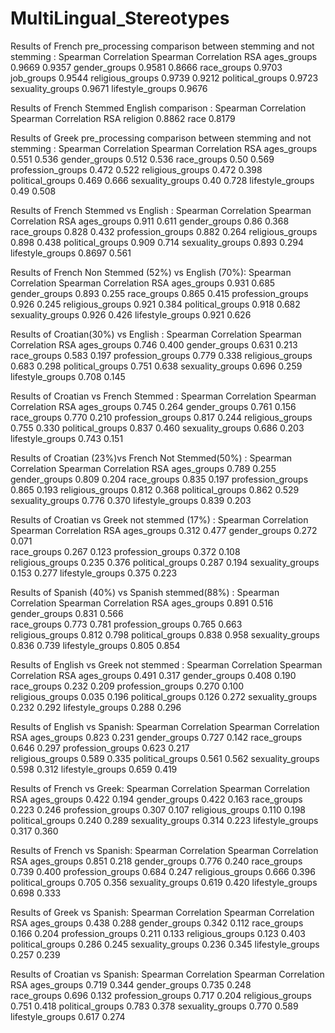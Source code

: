 # MultiLingual_Stereotypes
Results of French pre_processing comparison between stemming and not stemming : 
                    Spearman Correlation    Spearman Correlation RSA
ages_groups         0.9669                  0.9357
gender_groups       0.9581                  0.8666
race_groups         0.9703
job_groups          0.9544
religious_groups    0.9739                  0.9212
political_groups    0.9723
sexuality_groups    0.9671
lifestyle_groups    0.9676

Results of French Stemmed English comparison : 
                    Spearman Correlation    Spearman Correlation RSA
religion            0.8862
race                0.8179


Results of Greek pre_processing comparison between stemming and not stemming : 
                    Spearman Correlation    Spearman Correlation RSA
ages_groups                     0.551               0.536
gender_groups                   0.512               0.536
race_groups                     0.50                0.569
profession_groups               0.472               0.522
religious_groups                0.472               0.398
political_groups                0.469               0.666
sexuality_groups                0.40                0.728
lifestyle_groups                0.49                0.508



Results of French Stemmed vs English : 
                    Spearman Correlation    Spearman Correlation RSA
ages_groups                   0.911                 0.611
gender_groups                 0.86                  0.368
race_groups                   0.828                 0.432
profession_groups             0.882                 0.264
religious_groups              0.898                 0.438
political_groups              0.909                 0.714
sexuality_groups              0.893                 0.294
lifestyle_groups              0.8697                0.561


Results of French Non Stemmed (52%) vs English (70%): 
                    Spearman Correlation    Spearman Correlation RSA
ages_groups                0.931                    0.685
gender_groups                0.893                   0.255
race_groups                    0.865                0.415
profession_groups               0.926               0.245
religious_groups                  0.921             0.384
political_groups                   0.918            0.682
sexuality_groups                   0.926            0.426
lifestyle_groups                     0.921         0.626





Results of Croatian(30%) vs English : 
                    Spearman Correlation    Spearman Correlation RSA
ages_groups                  0.746                  0.400
gender_groups                0.631                  0.213
race_groups                  0.583                  0.197
profession_groups            0.779                  0.338
religious_groups             0.683                  0.298
political_groups             0.751                  0.638
sexuality_groups             0.696                  0.259
lifestyle_groups             0.708                  0.145


Results of Croatian vs French Stemmed : 
                    Spearman Correlation    Spearman Correlation RSA
ages_groups                    0.745                0.264
gender_groups                  0.761                0.156
race_groups                    0.770                0.210
profession_groups              0.817                0.244
religious_groups               0.755                0.330
political_groups               0.837                0.460
sexuality_groups               0.686                0.203
lifestyle_groups               0.743                0.151



Results of Croatian (23%)vs French Not Stemmed(50%) : 
                    Spearman Correlation    Spearman Correlation RSA
ages_groups                 0.789                   0.255
gender_groups               0.809                   0.204
race_groups                 0.835                   0.197
profession_groups           0.865                   0.193
religious_groups            0.812                   0.368
political_groups            0.862                   0.529
sexuality_groups            0.776                   0.370
lifestyle_groups            0.839                   0.203



Results of Croatian vs Greek not stemmed (17%) : 
                    Spearman Correlation    Spearman Correlation RSA
ages_groups                       0.312             0.477 
gender_groups                     0.272             0.071   
race_groups                       0.267             0.123
profession_groups                 0.372             0.108        
religious_groups                  0.235             0.376
political_groups                  0.287             0.194 
sexuality_groups                  0.153             0.277
lifestyle_groups                  0.375             0.223



Results of Spanish (40%) vs Spanish stemmed(88%)  : 
                    Spearman Correlation    Spearman Correlation RSA
ages_groups                  0.891                  0.516
gender_groups                0.831                  0.566  
race_groups                  0.773                  0.781
profession_groups            0.765                  0.663       
religious_groups             0.812                  0.798
political_groups             0.838                  0.958
sexuality_groups             0.836                  0.739
lifestyle_groups             0.805                  0.854



Results of English vs Greek not stemmed  : 
                    Spearman Correlation    Spearman Correlation RSA
ages_groups                     0.491               0.317
gender_groups                   0.408               0.190
race_groups                     0.232               0.209
profession_groups               0.270               0.100      
religious_groups                0.035               0.196
political_groups                0.126               0.272
sexuality_groups                0.232               0.292
lifestyle_groups                0.288               0.296


Results of English vs Spanish: 
                    Spearman Correlation    Spearman Correlation RSA
ages_groups                     0.823               0.231
gender_groups                   0.727               0.142 
race_groups                     0.646               0.297
profession_groups               0.623               0.217  
religious_groups                0.589               0.335
political_groups                0.561               0.562
sexuality_groups                0.598               0.312
lifestyle_groups                0.659               0.419

Results of French vs Greek: 
                    Spearman Correlation    Spearman Correlation RSA
ages_groups                     0.422               0.194
gender_groups                   0.422               0.163
race_groups                      0.223             0.246
profession_groups                  0.307            0.107
religious_groups                   0.110            0.198
political_groups                    0.240          0.289
sexuality_groups                   0.314            0.223
lifestyle_groups                    0.317           0.360


Results of French vs Spanish: 
                    Spearman Correlation    Spearman Correlation RSA
ages_groups                         0.851        0.218
gender_groups                        0.776         0.240
race_groups                        0.739          0.400
profession_groups                  0.684           0.247
religious_groups                    0.666          0.396
political_groups                      0.705      0.356
sexuality_groups                      0.619       0.420
lifestyle_groups                     0.698           0.333




Results of Greek vs Spanish: 
                    Spearman Correlation    Spearman Correlation RSA
ages_groups                 0.438                0.288
gender_groups                0.342                0.112 
race_groups                  0.166                0.204
profession_groups             0.211               0.133
religious_groups               0.123            0.403
political_groups               0.286         0.245
sexuality_groups               0.236          0.345
lifestyle_groups                0.257         0.239



Results of Croatian vs Spanish: 
                    Spearman Correlation    Spearman Correlation RSA
ages_groups                  0.719              0.344
gender_groups                0.735              0.248  
race_groups                  0.696              0.132
profession_groups            0.717              0.204
religious_groups             0.751              0.418
political_groups             0.783              0.378
sexuality_groups             0.770              0.589
lifestyle_groups             0.617              0.274






